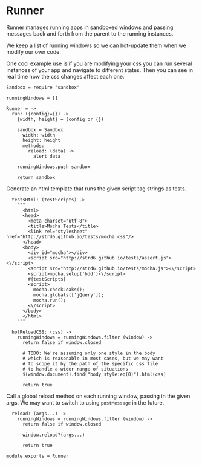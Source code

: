Runner
======

Runner manages running apps in sandboxed windows and passing messages back and
forth from the parent to the running instances.

We keep a list of running windows so we can hot-update them when we modify our
own code.

One cool example use is if you are modifying your css you can run several
instances of your app and navigate to different states. Then you can see in real
time how the css changes affect each one.

    Sandbox = require "sandbox"

    runningWindows = []

    Runner = ->
      run: ({config}={}) ->
        {width, height} = (config or {})

        sandbox = Sandbox
          width: width
          height: height
          methods:
            reload: (data) ->
              alert data

        runningWindows.push sandbox

        return sandbox

Generate an html template that runs the given script tag strings as tests.

      testsHtml: (testScripts) ->
        """
          <html>
          <head>
            <meta charset="utf-8">
            <title>Mocha Tests</title>
            <link rel="stylesheet" href="http://strd6.github.io/tests/mocha.css"/>
          </head>
          <body>
            <div id="mocha"></div>
            <script src="http://strd6.github.io/tests/assert.js"><\/script>
            <script src="http://strd6.github.io/tests/mocha.js"><\/script>
            <script>mocha.setup('bdd')<\/script>
            #{testScripts}
            <script>
              mocha.checkLeaks();
              mocha.globals(['jQuery']);
              mocha.run();
            <\/script>
          </body>
          </html>
        """

      hotReloadCSS: (css) ->
        runningWindows = runningWindows.filter (window) ->
          return false if window.closed

          # TODO: We're assuming only one style in the body
          # which is reasonable in most cases, but we may want
          # to scope it by the path of the specific css file
          # to handle a wider range of situations
          $(window.document).find("body style:eq(0)").html(css)

          return true

Call a global reload method on each running window, passing in the given args.
We may want to switch to using `postMessage` in the future.

      reload: (args...) ->
        runningWindows = runningWindows.filter (window) ->
          return false if window.closed

          window.reload?(args...)

          return true

    module.exports = Runner
